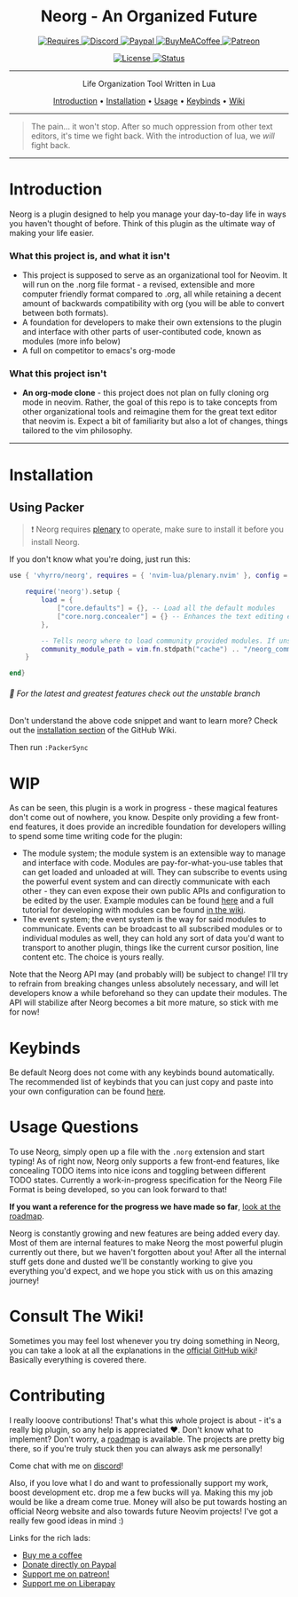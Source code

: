 <div align="center">

# Neorg - An Organized Future

<a href="https://github.com/neovim/neovim"> ![Requires](https://img.shields.io/badge/requires-neovim%200.5%2B-green?style=flat-square&logo=neovim) </a>
<a href="https://discord.gg/T6EgTAX7ht"> ![Discord](https://img.shields.io/badge/discord-join-7289da?style=flat-square&logo=discord) </a>
<a href="https://paypal.me/ewaczupryna?locale.x=en_GB"> ![Paypal](https://img.shields.io/badge/support-paypal-blue?style=flat-square&logo=paypal) </a>
<a href="https://www.buymeacoffee.com/vhyrro"> ![BuyMeACoffee](https://img.shields.io/badge/support-buy%20me%20a%20coffee-ffdd00?style=flat-square&logo=buy-me-a-coffee) </a>
<a href="https://patreon.com/vhyrro"> ![Patreon](https://img.shields.io/badge/support-patreon-F96854?style=flat-square&logo=patreon) </a>

<a href="/LICENSE"> ![License](https://img.shields.io/badge/license-GPL%20v3-brightgreen?style=flat-square) </a>
<a href="#wip"> ![Status](https://img.shields.io/badge/status-WIP-informational?style=flat-square) </a>

---

Life Organization Tool Written in Lua

[Introduction](#introduction)
•
[Installation](#installation)
•
[Usage](#usage-questions)
•
[Keybinds](#keybinds)
•
[Wiki](#consult-the-wiki)

</div>

---

> The pain... it won't stop. After so much oppression from other text editors, it's time we fight back.
With the introduction of lua, we *will* fight back.

---

# Introduction
Neorg is a plugin designed to help you manage your day-to-day life in ways you haven't thought of before. Think of this plugin as the ultimate way of making your life easier.

### What this project is, and what it isn't
  - This project is supposed to serve as an organizational tool for Neovim. It will run on the .norg file format - a revised, extensible and more computer friendly format compared to .org, all while retaining a decent amount of backwards compatibility with org (you will be able to convert between both formats).
  - A foundation for developers to make their own extensions to the plugin and interface with other parts of user-contibuted code, known as modules (more info below)
  - A full on competitor to emacs's org-mode
 ### What this project isn't
  - **An org-mode clone** - this project does not plan on fully cloning org mode in neovim. Rather, the goal of this repo is to take concepts from other organizational tools and reimagine them for the great text editor that neovim is. Expect a bit of familiarity but also a lot of changes, things tailored to the vim philosophy.

---
# Installation
## Using Packer

> :exclamation: Neorg requires [plenary](https://github.com/nvim-lua/plenary.nvim) to operate, make sure to install it before you install Neorg.

If you don't know what you're doing, just run this:

```lua
use { 'vhyrro/neorg', requires = { 'nvim-lua/plenary.nvim' }, config = function()

	require('neorg').setup {
		load = {
			["core.defaults"] = {}, -- Load all the default modules
			["core.norg.concealer"] = {} -- Enhances the text editing experience by using icons
		},

		-- Tells neorg where to load community provided modules. If unspecified, this is the default
		community_module_path = vim.fn.stdpath("cache") .. "/neorg_community_modules"
	}

end}
```

###### :robot: For the latest and greatest features check out the *unstable* branch

Don't understand the above code snippet and want to learn more?
Check out the [installation section](https://github.com/vhyrro/neorg/wiki/Installation) of the GitHub Wiki.

Then run `:PackerSync`

# WIP
As can be seen, this plugin is a work in progress - these magical features don't come out of nowhere, you know. Despite only providing a few front-end features, it does provide an incredible foundation for developers willing to spend some time writing code for the plugin:
- The module system; the module system is an extensible way to manage and interface with code. Modules are pay-for-what-you-use tables that can get loaded and unloaded at will. They can subscribe to events using the powerful event system and can directly communicate with each other - they can even expose their own public APIs and configuration to be edited by the user. Example modules can be found [here](/lua/neorg/modules/core) and a full tutorial for developing with modules can be found [in the wiki](https://github.com/vhyrro/neorg/wiki/Creating-Modules).
- The event system; the event system is the way for said modules to communicate. Events can be broadcast to all subscribed modules or to individual modules as well, they can hold any sort of data you'd want to transport to another plugin, things like the current cursor position, line content etc. The choice is yours really.

Note that the Neorg API may (and probably will) be subject to change! I'll try to refrain from breaking changes unless absolutely necessary, and will let developers know a while beforehand so they can update their modules. The API will stabilize after Neorg becomes a bit more mature, so stick with me for now!

# Keybinds
Be default Neorg does not come with any keybinds bound automatically. The recommended list of keybinds that you can just copy and paste into your own configuration can be found
[here](https://github.com/vhyrro/neorg/wiki/User-Keybinds#keybind-megalist).

# Usage Questions
To use Neorg, simply open up a file with the `.norg` extension and start typing! As of right now, Neorg only supports a few front-end features,
like concealing TODO items into nice icons and toggling between different TODO states. Currently a work-in-progress specification for the Neorg File Format
is being developed, so you can look forward to that!

**If you want a reference for the progress we have made so far**, [look at the roadmap](/docs/ROADMAP.md).

Neorg is constantly growing and new features are being added every day. Most of them are internal features to make Neorg the most powerful plugin currently out there,
but we haven't forgotten about you! After all the internal stuff gets done and dusted we'll be constantly working to give you everything you'd expect, and we hope you stick with us on this amazing journey!

# Consult The Wiki!
Sometimes you may feel lost whenever you try doing something in Neorg, you can take a look at all the explanations in the [official GitHub wiki](https://github.com/vhyrro/neorg/wiki)!
Basically everything is covered there.

# Contributing
I really looove contributions! That's what this whole project is about - it's a really big plugin, so any help is appreciated :heart:. Don't know what to implement? Don't worry, a [roadmap](/docs/ROADMAP.md) is available. The projects are pretty big there, so if you're truly stuck then you can always ask me personally!

Come chat with me on [discord](https://discord.gg/T6EgTAX7ht)!

Also, if you love what I do and want to professionally support my work, boost development etc. drop me a few bucks will ya. Making this my job would be like a dream come true.
Money will also be put towards hosting an official Neorg website and also towards future Neovim projects! I've got a really few good ideas in mind :)

Links for the rich lads:
- [Buy me a coffee](https://www.buymeacoffee.com/vhyrro)
- [Donate directly on Paypal](https://paypal.me/ewaczupryna?locale.x=en_GB)
- [Support me on patreon!](https://patreon.com/vhyrro)
- [Support me on Liberapay](https://liberapay.com/Vhyrro)

